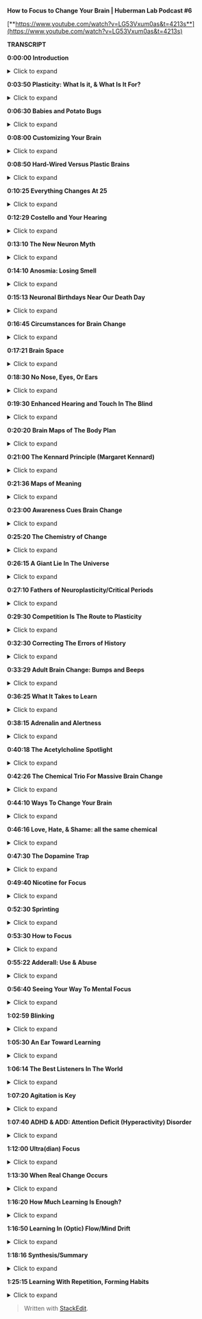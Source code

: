 ﻿**How to Focus to Change Your Brain | Huberman Lab Podcast #6**

[**https://www.youtube.com/watch?v=LG53Vxum0as&t=4213s**](https://www.youtube.com/watch?v=LG53Vxum0as&t=4213s)

**TRANSCRIPT**

**0:00:00  Introduction**
<details>
  <summary>Click to expand</summary>
Welcome to the Huberman Lab Podcast where we discuss science and science-based tools for everyday life. [upbeat music] My name is Andrew Huberman and I'm a professor of Neurobiology and Ophthalmology at Stanford school of medicine. This podcast is separate from my teaching and research roles at Stanford. It is however, part of my desire and effort to bring zero cost to consumer information about science and science related tools to the general public. In keeping with that theme. I want to thank the first sponsor of today's podcast.

Our first sponsor is InsideTracker. InsideTracker is a personalized nutrition platform that analyzes blood factors and DNA related factors that helps you develop a personalized health plan. Many important factors related to our health and wellbeing can only be measured by a blood sample and by a DNA sample. I've been getting my blood work done for many years now. And I use InsideTracker because InsideTracker makes it very easy to not only get the blood work done, someone can come to your house or you can go to a clinic for instance but also to interpret the data that you get. Oftentimes when we get blood work done there are all these numbers and all these levels of different hormones and metabolic factors and so forth. But one doesn't know what to do with that information InsideTracker has a terrific dashboard platform where you go online and it makes analyzing all that easy. And it also provides some very simple and straightforward directives in terms of exercise, nutrition and other lifestyle factors that can help guide your health and improve your health. If you'd like to try InsideTracker, you can go to insidetracker.com/huberman and use the code "Huberman" at checkout to get 25% off your order.

Today's episode is also brought to us by Headspace. Headspace is a meditation app that makes meditating easy. I've been meditating on and off for about three decades now. And typically it's been more off than on. I think like a lot of people I find it hard to stick with a meditation practice. A few years ago, I started using the Headspace app. And when I did that, I found that I was meditating really consistently. First of all, the meditations in Headspace are backed by quality scientific peer reviewed studies. Second of all the meditations allow the meditation to be kind of easy and fun to access. I started first using them when I would travel because on JetBlue flights, which was the airline I was using the meditations are offered as an alternative to watching a TV or a movie. And I found that I would arrive feeling much more refreshed than had I just sort of zoned out on the TV the whole time, or even if I had slept. And I'll continue to use Headspace regularly pretty much every day for a short meditation. And I personally derive tremendous benefits from it. If you'd like to try Headspace you can go to headspace.com/specialoffer and they'll give you one month of all the meditations that they have available completely free. That's the best offer available right now from Headspace. So you can go to headspace.com/specialoffer and you'll get one month completely free all the meditations they have.

The third sponsor of today's podcast is Madefor. Madefor as a behavioral science company that is a subscription model in which you engage in specific activities each month for 10 months in order to bring about positive behavioral change and growth mindset. The company was founded by former Navy seal Patrick Dossett as well as Toms founder Blake Mycoskie. I'm the lead advisor of the scientific advisory board at Madefor and some of the other members of the advisory board include the head of the chronobiology unit at the national institute of health as well as psychiatrists from Harvard, UC Irvine and many other individuals who are serious about science and helped develop the Madefor program. If you want to try Madefor, you can go to getmadefor.com and if you enter "Huberman" at checkout you'll get 15% off the program.
</details>

**0:03:50 Plasticity: What Is it, & What Is It For?**
<details>
  <summary>Click to expand</summary>
Today we're talking about neuroplasticity which is this incredible feature of our nervous systems that allows it to change in response to experience. neuroplasticity is arguably one of the most important aspects of our biology. It holds the promise for each and all of us to think differently, to learn new things, to forget painful experiences and to essentially adapt to anything that life brings us by becoming better. Neuroplasticity has a long and important history and we're not going to review all of it in detail. But today what we are going to do is discuss what is neuroplasticity? As well as the different forms of neuroplasticity. We're going to talk about how to access neuroplasticity depending on how old you are and depending on the specific types of changes that you're trying to create. This is a topic for which there are lots of tools, as well as lots of biological principles that we can discuss. So let's get started. Most people are familiar with the word neuroplasticity. It's sometimes also called neural plasticity. Those are the same thing. So, if I say neuroplasticity or neural plasticity, I'm referring to the same process, which is the brain and nervous system's ability to change itself. There are a lot of reasons why the nervous system would do this. It could do it in response to some traumatic event. It could, for instance, create a sense of fear around a particular place or a fear of automobiles or planes. It could also occur when something positive happens, like the birth of our first child or when our puppy does something amusing or we see an incredible feat of performance in athleticism. The word neuroplasticity means so many things to so many different people that I thought it would be important to just first put a little bit of organizational logic around what it is and how it happens, because nowadays if you were to go online and Google the word neuroplasticity, you would find hundreds of thousands of references, scientific references as well as a lot of falsehoods about what neuroplasticity is and how to access it. As I mentioned before, we're going to talk about the science of it and we're going to talk about the tools that allow you to engage this incredible feature of your nervous system. And that's the first point, which is that all of us were born with a nervous system that isn't just capable of change, but was designed to change. When we enter the world, our nervous system is primed for learning.
</details>

**0:06:30 Babies and Potato Bugs**
<details>
  <summary>Click to expand</summary>
The brain and nervous system of a baby is wired very crudely. The connections are not precise. And we can see evidence of that in the fact that babies are kind of flopping, they're like a little potato bug with limbs. They can't really do much in terms of coordinated movement. They certainly can't speak and they can't really do anything with precision. And that's because we come into this world overconnected. We have essentially wires, those wires have names like axons and dendrites. Those are the different parts of the neurons discussed in episode one, but those little parts and those wires and connections are everywhere. Imagine a bunch of roads that are all connected to one another in kind of a mess, but there are no highways. They're all just small roads. That's essentially what the young nervous system is like. And then as we mature, as we go from day one of life to 10 years old, 20 years old, 30 years old, what happens is particular connections get reinforced and stronger and other connections are lost. So that's the first important principle that I want everyone to understand, which is that developmental plasticity, the neuroplasticity that occurs from the time we're born until about age 25 is mainly a process of removing connections that don't serve our goals well.
</details>

**0:08:00 Customizing Your Brain**
<details>
  <summary>Click to expand</summary>
Now, of course, certain events happen during that birth to 25 period in which positive events and negative events are really stamped down into our nervous system in a very dramatic fashion, by what we call one-trial learning. We experience something once and then our nervous system is forever changed by that experience. Unless of course, we go through some work to undo that experience. So, I want you to imagine in your mind that when you were brought into this world, you were essentially a widely connected web of connections that was really poor at doing any one thing. And that through your experience, what you were exposed to by your parents or rather caretakers, through your social interactions, through your thoughts, through the languages that you learn, through the places you traveled or didn't travel, your nervous system became customized to your unique experience. Now, that's true for certain parts of your brain that are involved in what we call representations of the outside world. A lot of your brain is designed to represent the visual world or represent the auditory world or represent the gallery of smells that are possible in the world.
</details>

**0:08:50 Hard-Wired Versus Plastic Brains**
<details>
  <summary>Click to expand</summary>
However, there are aspects of your nervous system that were designed not to be plastic. They were wired so that plasticity or changes in those circuits is very unlikely. Those circuits include things like, the ones that control your heartbeat, the ones that control your breathing, the ones that control your digestion, And thank goodness that those circuits were set up that way because you want those circuits to be extremely reliable. You never want to have to think about whether or not your heart will beat or whether or not you will continue breathing or whether or not you'll be able to digest your food. So many nervous system features like digestion and breathing and heart rate are hard to change. Other aspects of our nervous system are actually quite easy to change. And one of the great gifts of childhood, adolescence and young adulthood, is that we can learn through almost passive experience. We don't have to focus that hard in order to learn new things. In fact, children go from being able to speak no language whatsoever to being able to speak many many words and comprise sentences including words they've never heard before which is remarkable. It means that the portions of the brain involved in speech and language are actually primed to learn and create new combinations. What this tells us is that the young brain is a plasticity machine.
</details>

**0:10:25 Everything Changes At 25**
<details>
  <summary>Click to expand</summary>
But then right about age 25 plus or minus a year or two, everything changes. After age 25 or so, in order to get changes in our nervous system, we have to engage in a completely different set of processes in order to get those changes to occur and for them more importantly to stick around. And this is something that I think is vastly overlooked in the popular culture discussion about neuroplasticity. People always talk about fire together, wire together. Fire together wire together is true. It is the statement of my colleague at Stanford, Carla Shatz and it's an absolute truth about the way that the nervous system wires up early in development. But, fire together wire together doesn't apply in the same way after age 25. And so we have these little memes and these little quotes that, you know circulate on the internet like fire together, wire together or there's a famous quote from the greatest neurobiologist of all time, Ramón y Cajal. I think it goes something like, you know should somebody wish to change their nervous system they could be the sculptor of their nervous system in any way they want, something like that. And that sounds great. I mean, who wouldn't want to change their nervous system any way they want, but what's lost in those statements is how to actually accomplish that. And we're going to cover that today but please understand that early in development your nervous system is connected very broadly in ways that make it very hard to do anything well. From birth until about age 25 those connections get refined mainly through the removal of connections that don't serve us and the incredible strengthening of connections that relate to either powerful experiences or that allow us to do things like walk and talk and do math, et cetera. And then after age 25, if we want to change those connections, those super highways of connectivity, we have to engage in some very specific processes. And those processes, as we'll soon learn are gated. Meaning you can't just decide to change your brain. You actually have to go through a series of steps to change your internal state in ways that will allow you to change your brain.
</details>

**0:12:29 Costello and Your Hearing**
<details>
  <summary>Click to expand</summary>
I just want to acknowledge that Costello is snoring particularly loud today. Some of you seem very keen at picking up on his snoring, others of you can't hear his snoring. It's very low rumbling sound and whether or not you can or you can't probably relates to the sensitivity of your hearing. We're actually going to talk about perfect pitch today and range of auditory detection. And so if you can hear Costello's snoring enjoy, if you can't, enjoy. I want to talk about how the nervous system changes. What are these changes?
</details>

**0:13:10 The New Neuron Myth**
<details>
  <summary>Click to expand</summary>
Many of us have been captivated by the stories in the popular press about the addition of new neurons. This idea, oh, if you go running or you exercise, your brain actually makes new neurons. Well, I'm going to give you the bad news first which is that, after puberty, so after about age 14 or 15, the human brain and nervous system adds very few if any new neurons. The idea that new neurons could be added to the brain is one that has a rich history in experimental science. It's clear that in rodents and in some non-human primates new neurons, a process called neurogenesis, can occur in areas of the brain, such as the olfactory bulb, which is of course involved in smell as well as a region of our hippocampus, a center of the brain involved in memory called the dentate gyrus of the hippocampus. And there is strong evidence that new neurons can be added to those structures throughout the lifespan. In humans, the evidence is a little bit more controversial. It's clear that we can add new neurons to our olfactory bulb.
</details>

**0:14:10 Anosmia: Losing Smell**
<details>
  <summary>Click to expand</summary>
In fact, if any of you have ever had the unfortunate experience of being hit on the head too hard, the wires called axons from those olfactory neurons that live in your nose can get sheared off because they have to pass through a bony plate called the cribriform plate. And the cribriform plate can shear those axons and people can become what's called anosmic, they won't be able to smell. But over time, those neurons unlike most all central nervous system neurons can grow those connections back and even reestablish new neurons being added to the olfactory bulb. They come from elsewhere deep in the brain and they migrate through a pathway called the rostral migratory stream. You can Google these words and look up some of the descriptions of this if you'd like to learn more. So indeed there is some evidence that the neurons responsible for smell can be replaced throughout the lifespan. Certainly, in very young individuals from birth till about age 15 or so. Whether or not they're new neurons added to the hippocampus, the memory center of the human brain isn't clear.
</details>

**0:15:13 Neuronal Birthdays Near Our Death Day**
<details>
  <summary>Click to expand</summary>
Many years ago, Rusty Gage's lab at the Salk Institute did a really important study looking at terminally ill cancer patients and injecting them with a label, a dye that is incorporated only into new neurons. And after these patients died, their brains were harvested. The brains were looked at and there were new neurons there, there was evidence for new neurons. Those results I think stand over time but what was not really discussed in the popular press discussion around those papers was that it was very few cells that were being added. And a number of papers have come along over the years mainly from labs at UCSF, although from others as well, showing that if there are new neurons added to the adult brain, it's an infinitesimally small number of new neurons. So that's the depressing part, we don't get new neurons. After we're born, we pretty much have the neurons that we're going to use our entire life. And yes, as we get older and we start to lose certain functions in our brain, we lose neurons. But all is not lost, so to speak, because there are other ways in which neurocircuits can create new connections and add new functions including new memory, new abilities and new cognitive functions. And those are mainly through the process of making certain connections, which of course are those things we call synapses, between neurons making those connections stronger. So they're more reliable, they're more likely to engage as well as removing connections. And the removal of connections is vital to say moving through a grieving process or removing the emotional load of a traumatic experience.
</details>

**0:16:45 Circumstances for Brain Change**
<details>
  <summary>Click to expand</summary>
So even though we can't add new neurons throughout our lifespan, at least not in very great numbers, it's clear that we can change our nervous system, that the nervous system is available for change, that if we create the right set of circumstances in our brain, chemical circumstances, and if we create the right environmental circumstances around us, our nervous system will shift into a mode in which change isn't just possible but it's probable.
</details>

**0:17:21 Brain Space**
<details>
  <summary>Click to expand</summary>
As I mentioned before, the hallmark of the child nervous system is change, it wants to change. The whole thing, everything from the chemicals that are sloshing around in there to the fact that there's a lot of space between the neurons. A lot of people don't know this, but early in development there's a lot of space between the neurons. And so the neurons can literally move around and sample different connections very easily removing some and keeping others. As we get older, the so-called extracellular space is actually filled up by things called extracellular matrix and glial cells. Glial means glue. Those cells are involved in a bunch of different processes but they start to fill in all the space kind of like pouring concrete between rocks. And when that happens, it becomes much harder to change the connections that are there.
</details>

**0:18:30 No Nose, Eyes, Or Ears**
<details>
  <summary>Click to expand</summary>
One of the ways in which we can all get plasticity at any stage throughout the lifespan is through deficits and impairments in what we call our sensory apparati, our eyes, our ears, our nose, our mouth, and there are some very dramatic and somewhat tragic examples of people, for instance who have genetic mutations where they're born without a nose and without any olfactory structures in the brain so they cannot smell. In that case areas of the brain that normally would represent smell become overtaken by areas of the brain involved in other things like touch and hearing and sight. In individuals that are blind from birth, the so-called occipital cortex, the visual cortex in the back, becomes overtaken by hearing. The neurons there will start to respond to sounds as well as braille touch. And actually there's a one particularly tragic incident where a woman who was blind since birth and because of neuroimaging studies, we knew her visual cortex was no longer visual, it was responsible for braille reading and for hearing, she had a stroke that actually took out most of the function of her visual cortex. So then she was blind, she couldn't braille read or hear. She did recover some aspect of function. Now, most people they don't end up in that highly unfortunate situation.
</details>

**0:19:30 Enhanced Hearing and Touch In The Blind**
<details>
  <summary>Click to expand</summary>
And what we know is that for instance, blind people who use their visual cortex for braille reading and for hearing, have much better auditory acuity and touch acuity. Meaning they can sense things with their fingers and they can sense things with their hearing that typical sighted folks wouldn't be able to. In fact, you will find a much greater incidence of perfect pitch in people that are blind. And that tells us that the brain and in particular this area we call the neocortex, which is the outer part, is really designed to be a map of our own individual experience. So these, what I call experiments of impairment or loss where somebody is blind from birth or deaf from birth or maybe has a limb development impairment where they have a stump instead of an entire limb with a functioning hand, their brain will represent the body plan that they have, not some other body plan.
</details>

**0:20:20 Brain Maps of The Body Plan**
<details>
  <summary>Click to expand</summary>
But the beauty of the situation is that the real estate up in the skull, that neocortex, the essence of it is to be a customized map of experience. Now, it is true however, that if let's say I were to be blind when I'm 50, I'm 45 right now, I've always been sighted. If I was blind at 50, I'll probably have less opportunity to use my formerly visual cortex for things like braille reading and hearing because my brain has changed, it's just not the same brain I had when I was a baby.
</details>

**0:21:00 The Kennard Principle (Margaret Kennard)**
<details>
  <summary>Click to expand</summary>
So there's actually a principle of biology, not many people know this, it's actually a principle neurology which is called the Kennard principle, which says, if you're going to have a brain injury, you want to have it early in life. And of course better to not have a brain injury at all but if you're going to have it you want to have it early in life. And this is based on a tremendous number of experiments examining the amount of recovery and the rate of recovery in humans that had lesions to their brain either early in life or later in life. So the Kennard Principle says better to have injuries early in life. Now, that's reassuring for the young folks, it's not so reassuring for the older folks. But there are aspects of neuroplasticity that have nothing to do with impairments.
</details>

**0:21:36  Maps of Meaning**
<details>
  <summary>Click to expand</summary>
I mean earlier I said we're all walking around with this map, this representation of the world around us so we can see edges, we can see colors, except for folks that are color blind of course, and we also have a map of emotional experience. We have a map of whether or not certain people are trustworthy, certain people aren't trustworthy. A few years ago I was at a course and a woman came up to me and she said, you know, I wasn't teaching the course, I was in the course and she said, "I just have to tell you that every time you speak, it really stresses me out." And I said, "Well I've heard that before but do you want to be more specific?" And she said, "Yeah, your tone of voice reminds me of somebody that I had a really terrible experience with." I said, "Well, okay, well, I can't change my voice but I really appreciate that you acknowledge that and it also will help explain why you seem to cringe every time I speak", which I hadn't noticed until then but after that I did notice. She had a very immediate and kind of visceral response to my speech, perhaps some of you are having that right now. But in any event, over the period of this two-week course, she would come back every once in a while and say, "You know what I think, just by telling you that your voice was really difficult for me to listen to, it's actually becoming more tolerable to me." And by the end we actually became pretty good friends and we're still in touch. And so what this says is that the recognition of something whether or not that's an emotional thing or a desire to learn something else is actually the first step in neuroplasticity. And that's because our nervous system has two broad sets of functions. Some of those functions are reflexive. Things like our breathing, our heart rate, our obvious ones, but other aspects are reflexive like our ability to walk. If I get up out of this chair and walk out of the door, I don't think about each step that I'm taking and that's because I learned how to walk during development.
</details>

**0:23:00 Awareness Cues Brain Change**
<details>
  <summary>Click to expand</summary>
But when we decide that we're going to shift some sort of behavior or some reaction or some new piece of information that we want to learn, it's something that we want to bring into our consciousness, that awareness is a remarkable thing because it cues the brain and the rest of the nervous system that when we engage in those reflexive actions going forward, that those reflexive actions are no longer fated to be reflexive. Now if this sounds a little bit abstract, we're going to talk about protocols for how to do this. But the first step in neuroplasticity is recognizing that you want to change something and you should immediately say, well, kids don't go into school and say, oh, I want to learn language or I want to learn social interactions, and that's the beauty of childhood. The whole brain has this switch flipped that is making change possible but after that we have to be deliberate. We have to know what it is exactly that we want to change. Or if we don't know exactly what it is that we want to change, we at least have to know that we want to change something about some specific experience. In this case, I believe that she came and told me that my voice was really awful for her to listen to not to make me feel bad or for any other reason except that she wanted it to not be the case. And she knew I wasn't going to stop talking. So she decided to call it to her consciousness and mine as well. So that's important. If you want to learn something or you want to change your nervous system in any way, whether or not it's because of some impairment or because of something that you want to acquire, a cognitive skill, a motor skill, an emotional skill, the first thing is recognizing what that thing is. And that often can be the hardest thing to identify but the brain has the self recognition mechanisms and those self recognition mechanisms are not vague, spiritual or mystical or even psychological concepts. They are neurochemicals.
</details>

**0:25:20 The Chemistry of Change**
<details>
  <summary>Click to expand</summary>
We're going to talk next about the neurochemicals that stamp down particular behaviors and thoughts and emotional patterns and tell the rest of the nervous system, this is something to pay attention to because this is in the direction of the change that I want to make. So I'll repeat that, there are specific chemicals that when we are consciously aware of a change we want to make or even just that we want to make some change, chemicals are released in the brain that allow us the opportunity to make those changes. Now, there are specific protocols that science tells us We have to follow if we want those changes to occur. But that self-recognition is not a kind of murky concept. What it is is it's our fore brain, in particular our prefrontal cortex, signaling the rest of our nervous system that something that we're about to do, hear, feel or experience is worth paying attention to.
</details>

**0:26:15 A Giant Lie In The Universe**
<details>
  <summary>Click to expand</summary>
So we'll pause there and then I'm going to move forward. One of the biggest lies in the universe that seems quite prominent right now is that every experience you have changes your brain. People love to say this. They love to say, your brain is going to be different after this lecture or that your brain is going to be different after today's class than it was two days ago. And that's absolutely not true. The nervous system doesn't just change because you experienced something unless you're a very young child. The nervous system changes when certain neurochemicals are released and allow whatever neurons are active in the period in which those chemicals are swimming around, to strengthen or weaken the connections of those neurons. Now, this is best illustrated through a little bit of scientific history. The whole basis of neuroplasticity is essentially ascribed to two individuals, although there were a lot more people that were involved in this work.
</details>

**0:27:10  Fathers of Neuroplasticity/Critical Periods**
<details>
  <summary>Click to expand</summary>
Those two individuals go by the name David Hubel and Torsten Wiesel. David Hubel and Torsten Wiesel started off at Johns Hopkins, moved to Harvard medical school. And in the seventies and eighties, they did a series of experiments, recording electrical activity in the brain. They were in the visual cortex, meaning they put the electrodes in the visual cortex, and they were exploring how vision works and how the visual brain organizes all the features of the visual world to give us these incredible things We call visual perceptions. But Hubel was a physician. And he was very interested in what happens when for instance, a child comes into the world and they have a cataract, the lens of their eye, isn't clear but it's opaque. Or when a kid has a lazy eye or the eyes have what's called strabismus, which is when the eyes either deviate outward or inward. These are very common things of childhood, especially in particular areas of the world. And what David and Torsten did is they figured out that there was a critical period in which if clear vision did not occur, the visual brain would completely rewire itself, basically to represent whatever bit of visual information was coming in. So they did these experiments to kind of simulate a droopy eye or a deviating eye where they would close one eyelid and then what they found is that the visual brain would respond entirely to the open eye. There was sort of a takeover of the visual brain representing the open eye. Many experiments in many different sensory systems followed up on this. There are beautiful experiments for instance, from Gregg Recanzone's lab up at UC Davis and Mike Merzenich's lab at UCSF showing that for instance if two fingers were taped together early in development, so they weren't moving independently, the representation of those two fingers would become fused in the brain so that the person couldn't actually distinguish the movements and the sensations of the two fingers separately, pretty remarkable. All of this is to say that David and Torsten's work, for which they won a noble prize, they shared it with Rogers Barry, their work showed that the brain is in fact a customized map of the outside world, we said that already. But that what it's doing is it's measuring the amount of activity for a given part of our body, one eye or the other, or our fingers, this finger or that finger and all of those inputs are competing for space in the brain.
</details>

**0:29:30 Competition Is The Route to Plasticity**
<details>
  <summary>Click to expand</summary>
Now this is fundamentally important because what it means is that if we are to change our nervous system in adulthood, we need to think about not just what we're trying to get, but what we're trying to give up. We can't actually add new connections without removing something else. And that might seem like kind of a stinger but it actually turns out to be a great advantage. One of the key experiments that David and Torsten did was an experiment where they closed both eyes, where they essentially removed all visual input early in development. Now this is slightly different than blindness because it was transient, it was only for a short period of time. But what they found is when they did that there was no change. However, if they would close just one eye there was a huge change. So when people tell you, oh at the end of today's lecture, or at the end of something your brain is going to be completely different, that's simply not true. If you're older than 25 your brain will not change unless there's a selective shift in your attention or a selective shift in your experience that tells the brain it's time to change. And those changes occur through the ways I talked about before strengthening and weakening of particular connections, they have names like long-term potentiation, long-term depression, which has nothing to do with emotional depression by the way, spike-timing-dependent plasticity. I threw out those names not to confuse you, but for those of you that would like more in-depth exploration of those, please you can go google those and look them up, there are great Wikipedia pages for them and you can go down the paper trail. I might even touch on them on some subsequent episodes. But the important thing to understand is that if we want something to change, we really need to bring an immense amount of attention to whatever it is that we want to change. This is very much linked to the statement I made earlier about, it all starts with an awareness. Now, why is that attention important? Well, David and Torsten won their Nobel prize and they certainly deserved it. They probably deserved two because they also figured out how vision works. And I might be biased 'cause they're my scientific great-grandparents but I think everybody in the field of Neuroscience agrees that Hubel and Wiesel, as they're called H&W for those in the game, absolutely deserved a Nobel prize for their work because they really unveiled the mechanisms of brain change of plasticity. David passed away a few years ago, Torsten is still alive, he's in his late 90s, he's still at the Rockefeller university. He's sharp as a tack. He still jogs several miles a day. He's really into art and a number of other things. He's also a super nice guy. Hubel was a really nice guy as well, also he was a great Frisbee player I discovered 'cause he beat me in a game of ultimate when he was like 80, which still, it has me a little bit irked. But anyway, Hubel and Wiesel did an amazing thing for science that will forever change the way that we think about the brain.
</details>

**0:32:30 Correcting The Errors of History**
<details>
  <summary>Click to expand</summary>
However, they were quite wrong about this critical period thing. The critical period was this idea that if you were to deprive the nervous system of an input, say closing one eye early in development and the rest of the visual cortex is taken over by the representation of the open eye, that you could never change that unless you intervened early. And this actually formed the basis for why a kid that has a lazy eye or a cataract why, even though there's some issues with anesthesia in young children, why now we know that you want to get in there early and fix the cataract or fix the strabismus it's what ophthalmologists do. However, their idea that you had to do it early or else there was no opportunity to rescue the nervous system deficit later on turned out wasn't entirely true. In the early 90s, a graduate student by the name of Gregg Recanzone was in the laboratory of a guy named Mike Merzenich at UCSF.
</details>

**0:33:29 Adult Brain Change: Bumps and Beeps**
<details>
  <summary>Click to expand</summary>
And they set out to test this idea that if one wants to change their brain, they need to do it early in life because the adult brain simply isn't plastic it's not available for these changes. And they did a series of absolutely beautiful experiments, by now I think we can say proving that the adult brain can change provided certain conditions are met. Now, the experiments they did are tough. They were tough on the experimenter and they were tough on the subject. I'll just describe one. Let's say you were a subject in one of their experiments. You would come into the lab and you'd sit down at a table and they would record from or image your brain and look at the representation of your fingers the digits as we call them. And there would be a spinning drum, literally a like a stone drum in front of your metal drum that had little bumps. Some of the bumps were spaced close together, some of them were spaced far apart. And they would do these experiments where they would expect their subjects to press a lever whenever for instance, the bumps got closer together or further apart and these were very subtle differences. So in order to do this you really have to pay attention to the distance between the bumps and these were not braille readers or anyone skilled in doing these kinds of experiments. What they found was that as people paid more and more attention to the distance between these bumps and they would signal when there was a change by pressing a lever, as they did that there was very rapid changes plasticity in the representation of the fingers. And it could go in either direction. You could get people very good at detecting the distance between bumps, that the distance was getting smaller or that the distance was getting greater. So people could get very good at these tasks that you're kind of hard to imagine how they would translate to the real world for a non braille reader. But what it told us is that these maps of touch were very much available for plasticity. And these were fully adult subjects. They're not taking any specific drugs. They don't have any impairments that we're aware of. And what it showed, what it proved is that the adult brain is very plastic. And they did some beautiful control experiments that are important for everyone to understand which is that sometimes they would bring people in and they would have them touch these bumps on this spinning drum but they would have the person pay attention to an auditory cue. Every time a tone would go off, or there was a shift in the pitch of that tone, they would have to signal that. So the subject thought they were doing something related to touch and hearing and all that showed was that it wasn't just the mere action of touching these bumps. They had to pay attention to the bumps themselves. If they were placing their attention on the auditory cue on the tone, well then there was plasticity in the auditory portion of the brain but not on the touch portion of the brain. And this really spits in the face of this thing that you hear so often which is every experience that you have is going to change the way your brain works. Absolutely not.
</details>

**0:36:25 What It Takes to Learn**
<details>
  <summary>Click to expand</summary>
The experiences that you pay super careful attention to are what open up plasticity and it opens up plasticity to that specific experience. So the question then is why? And Merzenich and his graduate students and postdocs went on to address this question of why. And it turns out the answer is a very straightforward neurochemical answer. And inside of that answer is the opportunity for any of us to change our brain at any point throughout our lifespan, essentially for anything that we want to learn, that could be subtracting an emotion from an experience we've had, it could be building a greater range of emotion, it could be learning new information like learning a new language. It could be learning new motor skill, like dance or sport or it could be some combination of cognitive motor. So for instance, an air traffic controller has to do a lot with their mind in addition to a lot with their hands. So it's not just cognitive, it's not just motor but combined. So we're going to talk about what that chemical is but to just give you an important hint, that chemical is the same chemical of stress. This is not a discussion about stress per se. In a future podcast episode, we'll talk all about stress and tools to deal with stress, something my lab works on quite extensively. And it's a topic that I enjoy discussing. But this is a topic about brain change. And what I just told you is that in order to change the brain you have to pay careful attention. And the immediate question should be well, why? Well, the answer is that when we pay careful attention there are two neurochemicals, neuromodulators as they're called, that are released from multiple sites in our brain that highlight the neural circuits that stand a chance of changing.
</details>

**0:38:15 Adrenalin and Alertness**
<details>
  <summary>Click to expand</summary>
Now it's not necessarily the case that they're going to change, but it's the first gate that has to open in order for change to occur. And the first neurochemical is epinephrin, also adrenaline. We call it adrenaline when it's released from the adrenal glands above our kidneys, that's in the body, we call it epinephrin in the brain, but they are chemically identical substances. Epinephrin is released from a region in the brainstem called locus coeruleus. Fancy name, you don't need to know it unless you want to. Locus coeruleus sends out these little wires we call axons such that it hoses the entire brain essentially in this neurochemical, epinephrin. Now it's not always hosing the brain with epinephrin. It's only when we are in high states of alertness that this epinephrin is released. But the way this circuit is designed, it's very nonspecific. It's essentially waking up the entire brain and that's because the way that epinephrin works by binding particular receptors is to increase the likelihood that neurons will be active. So no alertness, no neuroplasticity. However, alertness alone is not sufficient. As we would say, it's necessary but not sufficient for neuroplasticity. We know this is true also from the work of Hubel and Wiesel where they looked at brain plasticity in response to certain experiences in subjects that were either awake or asleep. And I hate to break it to you but you cannot just simply listen to things in your sleep and learn those materials. Later I'll talk about how you can do certain things in your sleep that you're unaware of that can enhance learning of things that you were aware of while you were awake. But that is not the same as just listening to some music or listening to a tape while you sleep and expecting it to sink in, so to speak. Epinephrin is released when we pay attention and when we are alert. But the most important thing for getting plasticity is that there'll be epinephrin which equates to alertness, plus the release of this neuromodulator, acetylcholine.
</details>

**0:40:18 The Acetylcholine Spotlight**
<details>
  <summary>Click to expand</summary>
Now acetylcholine is released from two sites in the brain. One is also in the brainstem and it's named different things in different animals, but in humans the most rich site of acetylcholine neurons or neurons that make acetylcholine is the parabigeminal nucleus or the parabrachial region. There are a number of different names of these aggregates of neurons. You don't need to know the names, all you need to know is that you have an area in your brainstem and that area sends wires, these axons up into the area of the brain that filters sensory input. So we have this area of the brain called the thalamus and it is getting bombarded with all sorts of sensory input all the time. Costello snoring off to my right, the lights that are in the room, the presence of my computer to my left, all of that is coming in. But when I pay attention to something like if I really hone in on Costello snoring, I create a cone of attention and what that cone of attention reflects is that acetylcholine is now amplifying the signal of sounds that Costello is making with his snoring and essentially making that signal greater than all the signal around it, what we call signal-to-noise goes up. So those of you with an engineering background will be familiar with signal-to-noise. Those of you who do not have an engineering background, don't worry about it. All it means is that one particular shout in the crowd comes through, Costello's snoring becomes more salient, more apparent relative to everything else going on. Acetylcholine acts as a spotlight but epinephrin for alertness. acetylcholine spotlighting these inputs. Those two things alone are not enough to get plasticity. There needs to be this third component. And the third component is acetylcholine released from an area of the forebrain called nucleus basalis. If you really want to get technical, it's called nucleus basalis of Meynert. For any of you that are buddying physicians or going to medical school, you should know that. If you have acetylcholine released from the brainstem, acetylcholine released from nucleus basalis and epinephrin, you can change your brain.
</details>

**0:42:26 The Chemical Trio For Massive Brain Change**
<details>
  <summary>Click to expand</summary>
And I can say that with confidence because Merzenich and Recanzone as well as other members of the Merzenich lab, Michael Kilgard and others did these incredible experiments where they stimulated the release of acetylcholine from nucleus basalis either with an electrode or with some other methods that we'll talk about. And what they found was when you stimulate these three brain regions, locus coeruleus, the brainstem source of acetylcholine and then the basal forebrain source of acetylcholine. When you have those three things whatever you happen to be listening to, doing or paying attention to immediately in one trial takes over the representation of a particular area of the brain. You essentially get rapid massive learning in one shop. And this has been shown again and again and again in a variety of papers also by a guy named Norman Weinberger from UC Irvine. And it is now considered a fundamental principle of how the nervous system works. So while Hubel and Wiesel talked about critical periods in developmental plasticity, it's very clear from the work of Merzenich and Weinberg and others, that if you get these three things, if you can access these three things of epinephrin, acetylcholine from these two sources, not only will the nervous system change, it has to change. It absolutely will change. And that is the most important thing for people to understand if they want to change their brain. You cannot just passively experience things and repetition can be important, but the way to use repetition to change your brain is fundamentally different. So now let's talk about how we would translate all the scientific information and history into some protocols that you can actually apply, because I think that's what many of you're interested in.
</details>

**0:44:10 Ways To Change Your Brain**
<details>
  <summary>Click to expand</summary>
And I'm willing to bet that most of you are not interested in lowering electrodes into your nucleus basalis and frankly, neither am I. In episode one of the Huberman Lab Podcast, I described the various ways that people can monitor and change their nervous system. Those ways include brain machine interface, pharmacology, behavioral practices, and those behavioral practices of course can include some dos, do this and some don'ts, don't do that, et cetera In thinking about neuroplasticity, I want to have a very frank conversation about what one can do but also acknowledge this untapped capacity that I'm just not hearing about out there, which is one can also combine behavioral practices with pharmacology. One can combine behavioral practices with brain machine interface, and you don't have to do that. In fact, I'm not recommending you do anything in particular. As always, I'll say it again, I'm not a physician, so I don't prescribe anything. I'm a professor, so I profess a lot of things. What you do with your health and your medical care is up to you. You're responsible for your health and wellbeing. So I'm not going to tell you what to do or what to take. I'm going to describe what the literature tells us and suggests about ways to access plasticity. We know we need epinephrin, that means alertness. Most people accomplish this through a cup of coffee and a good night's sleep. So I will say you should master your sleep schedule and you should figure out how much sleep you need in order to achieve alertness when you sit down to learn. All the tools and more science than probably you ever wanted to hear about sleep and how to get better at sleeping and timing your sleep et cetera and naps and all of that is in episodes two, three, four, and five of the Huberman Lab Podcast. So I encourage you to refer to those if your sleep is not where you would like it to be. Your ability to engage in deliberate focused alertness is in direct proportion to how well you are sleeping on a regular basis. I think that's kind of an obvious one. So get your sleep handled.
</details>

**0:46:16 Love, Hate, & Shame: all the same chemical**
<details>
  <summary>Click to expand</summary>
But once that's in place, the question then is how do I access this alertness? Well, there are a number of ways. Some people use some pretty elaborate psychological gymnastics. They will tell people that they're going to do something and create some accountability. That could be really good. Or they'll post a picture of themselves online and they'll commit to learning a certain amount losing, excuse me, a certain amount of weight or something like this. So they can use either shame-based practices to potentially embarrass themselves if they don't follow through. They'll write cheques to organizations that they hate and insist that they'll cash them if they don't actually follow through or they'll do it out of love, you know, they'll decide that they're going to run a marathon or learn a language or something because of somebody they love or they want to devote it to somebody. The truth is that from the standpoint of epinephrin and getting alert and activated, it doesn't really matter. Epinephrin is a chemical and your brain does not distinguish between doing things out of love or hate, anger or fear. It really doesn't, all of those promote autonomic arousal and the release of epinephrin. So I think for most people if you're feeling not motivated to make these changes the key thing is to identify not just one but probably at kit of reasons, several reasons as to why you would want to make this particular change and being drawn toward a particular goal that you're excited about can be one, also being motivated to not be completely afraid, ashamed, or humiliated for not following through on a goal is another.
 </details>

**0:47:30 The Dopamine Trap**
<details>
  <summary>Click to expand</summary>
I just want to briefly mention one little aside there because I've got a friend who's a physician, he's a cardiologist who has a really interesting theory. This is just theory, but I think it will resonate with a lot of people, which is that, you've all heard of this molecule dopamine that gives us the sense of reward when we accomplish something. Well, we also want to be able to access dopamine while we're working towards things, enjoy the process as they say, 'cause it has all sorts of positive effects gives us energy, et cetera. With my friend, what he says is, you know, there's many many instances where someone will come to him and say, "You know what, I'm going to write a book." And he says, "Oh, that's great. I'm sure the book's going to be terrific and you really should write a book." And then they never go do it. And his theory is, if you get so much dopamine from the reward of people saying, Oh yeah, you're absolutely going to be able to do that, you might not actually go after the reward of the accomplishment itself. So be aware these positive reinforcements also. I'm not saying people should flagellate themselves to the point of victory in whatever they're pursuing, but motivation is a tricky one. So I suggest that everyone asks themselves what is it that I want to accomplish? And what is it that's driving me to accomplish this and come up with two or three things. Fear-based perhaps, love-based perhaps or perhaps several of those in order to ensure alertness, energy and attention for the task. And that brings us to the attention part. Now it's one thing to have an electrode embedded into your brain and increase the amount of acetylcholine. It's another to exist in the real world outside the laboratory and have trouble focusing. Having trouble bringing your attention to a particular location in space for a particular event. And there's a lot of discussion nowadays about smartphones and devices creating a sort of attention deficit, almost at a clinical level for many people, including adults. I think that's largely true. And what it means, however, is that we all are responsible for learning how to create depth of focus. There are some important Neuroscience principles to get depth of focus.
</details>

**0:49:40 Nicotine for Focus**
<details>
  <summary>Click to expand</summary>
I want to briefly talk about the pharmacology first because I always get asked about this. People say, "What can I take to increase my levels of acetylcholine?" Well, there are things you can take. Nicotine is called nicotine because acetylcholine binds to the nicotinic receptor. There are two kinds of acetylcholine receptors, muscarinic and nicotinic, but the nicotinic ones are involved in attention and alertness. I have colleagues, these are not my, you know kind of like bro, science buddies, I have those friends too, this is a Nobel prize winning colleague who chews Nicorette while he works. He used to be a smoker. He quit smoking because of fear of lung cancer, seemed like a smart choice, but he missed the level of focus that he could bring to his work. This is somebody who has had very long career. And if you ever meet with him, unfortunately I can't name him. If you ever meet with him what you realize is he chews about five pieces of Nicorette an hour, which I am not suggesting people do. But when I asked him, "Why are you doing this?" He said, "Well, increases my alertness and focus." And also his theory and I want to really underscore that it's theory not scientifically supported yet, is that it offsets Parkinson's and Alzheimer's. It is true that nucleus basalis is the primary site of degeneration in the brain, in people that have dementia and Parkinson's and it's what leads to a lot of their inability to focus their attention, not just deficits and plasticity. So he might be onto something. Now I've tried chewing Nicorette, it makes me super jittery. I don't like it because I can't focus very well. It kind of takes me too far up the level of autonomic arousal. I've got friends that dip Nicorette all day, some of whom are scientists, writers and artists and musicians are familiar with the effects of nicotine from the era where a lot of people smoked and fortunately fewer people smoke now. So if you're interested in the pharmacology, there are supplements and things that can increase cholinergic transmission in the brain. I'm not suggesting you do this but if you're going to go down that route, you want to be very careful how much you rely on those all the time. Because the essence of plasticity is to create a window of attention and focus that's distinct from the rest of your day. That's what's going to create a mark in your brain and the potential for plasticity. Things that increase acetylcholine, besides nicotine or Nicorette, the nicotine could come from a variety of sources or things like alpha-GPC or choline. There are a number of these things. I would encourage you to go to examine.com, the website and just put in acetylcholine and it will give you a list of supplements as well as some of the dangers of these supplements that are associated with cholinergic transmission. But I would be remiss and I would be lying if I didn't say that there are a lot of people out there who are using cholinergic drugs in order to increase their level of focus.
</details>

**0:52:30 Sprinting**
<details>
  <summary>Click to expand</summary>
And since we're coming up on the Olympics, I don't want to get anyone in trouble but I'm well aware that the fact that the sprinters are really into cholinergic drugs because not only is acetylcholine important for the focus that allows them to hear the gun and be first out the blocks on the sprints. That's a lot of where the race is won, hearing that gun and being the quickest on reaction time. So they take cholinergic agents for that as well as acetylcholine is the molecule that controls nerve to muscle contraction. So your speed of reflexes is actually controlled by this nicotinic transmission as well. So lots to think about in terms of acetylcholine in sport and mental acuity, not just plasticity. Now for most of you, you probably don't want to chew Nicorette, definitely don't want to smoke cigarettes or take supplements for increasing acetylcholine. So what are some ways that you can increase acetylcholine? And there, it's going to sound like a bit of a circular argument but you to increase focus. How do you increase focus?
</details>

**0:53:30 How to Focus**
<details>
  <summary>Click to expand</summary>
You know, people are so familiar with sitting down, reading a couple pages of a book and realizing that none of it sunk in or talking to someone and seeing their mouth move, maybe even nodding your head subconsciously and none of it sinks in. This can be very damaging for school, work performance and relationships as many of you know. Costello incidentally never seems to pay attention to anything I say while looking directly at me, which contradicts what I'm about to say, which is that the best way to get better at focusing is to use the mechanisms of focus that you were born with. And the key principle here is that mental focus follows visual focus. We are all familiar with the fact that our visual system can be unfocused, blurry or jumping around or we can be very laser focused on one location in space. What's interesting and vitally important to understanding how to access neuroplasticity is that you can use your visual focus and you can increase your visual focus as a way of increasing your mental focus abilities more broadly. So I'm going to explain how to do that. Plasticity starts with alertness. And as I mentioned before, that alertness can come from a sense of love, a sense of joy, a sense of fear, doesn't matter. There are pharmacologic ways to access alertness too. The most common one is of course caffeine which if you watch the sleep episodes, you know reduces this molecule that makes us sleepy called adenosine. I drink plenty of caffeine. I'm a heavy user of caffeine. I don't think abuser of caffeine. I think in reasonable amounts provided we can still fall asleep at night, caffeine can be a relatively safe way to increase epinephrin.
</details>

**0:55:22 Adderall: Use & Abuse**
<details>
  <summary>Click to expand</summary>
Now, many people are now also using Adderall. Adderall chemically looks a lot like amphetamine and basically it is amphetamine. It will increase epinephrin release from locus coeruleus, it will wake up the brain and that's why a lot of people rely on it. It does have a heavy basis for use in certain clinical syndromes prescribed such as attention deficit. However, it also has a high probability of abuse especially in those who are not prescribed it. Adderall will not increase focus, it increases alertness. It does not touch the acetylcholine system. And if those of you that are taking Adderall say, "Well, it really increases my focus overall", that's probably because your autonomic nervous system is just veering towards what we call parasympathetic. You're really just very sleepy and so it's bringing your levels of alertness up. As I mentioned, Adderall is very problematic for a number of people as it can be habit forming. Learning on Adderall does not always translate to high-performance off or on Adderall at later times. And the Adderall discussion is a broader one that perhaps we should have with a psychiatrist in the room at some point because it is a very widely abused drug at this point in time. The acetylcholine system and the focus that it brings is available as I mentioned through pharmacology, but also through these behavioral practices.
</details>

**0:56:40 Seeing Your Way To Mental Focus**
<details>
  <summary>Click to expand</summary>
And the behavioral practices that are anchored in visual focus are going to be the ones that are going to allow you to develop great depth and duration of focus. So let's think about visual focus for a second. When we focus on something visually, we have two options. We can either look at a very small region of space with a lot of detail and a lot of precision or we can dilate our gaze and we can see big pieces of visual space with very little detail. It's a trade-off. We can't look at everything at high resolution. This is why we have these, the pupil more or less relates to the fovea of the eye which is the area in which we have the most receptors, the highest density of receptors that perceive light. And so our acuity is much better in the center of our visual field than our periphery. It's a simple experiment you can do right now. If you're listening to this, you can still do it. You can hold your feet or your hands out in front of you. Provided that you're sighted you should be able to see how many fingers you have in front of you. For me, it's five. I still got all five fingers, amazingly enough. If I move my hand off to the side, I can't see them with precision, but as I moved them back into the center of my visual field I can see them with precision. And that's because the density, the number of pixels in the center of my visual field is much higher than it is in the periphery. When we focus our eyes, we do a couple of things. First of all, we tend to do that in the center of our visual field and our two eyes tend to align in what's called a vergence eye movement towards a common point. The other thing that happens is the lens of our eye moves so that our brain now no longer sees the entire visual world but is seeing a small cone of visual imagery. [door banging] If it... That was the dog bumping into the wall, forgive me. That small cone of visual imagery or soda straw view of the world has much higher acuity, higher resolution than if I were to look at everything. Now you see, of course, this makes perfect sense but that's about visual attention, not mental attention. Well, it turns out that focus in the brain is anchored to our visual system. I'll talk about blind people in a moment but assuming that somebody is sighted, the key is to learn how to focus better visually, if you want to bring about higher levels of cognitive or mental focus, even if you're engaged in a physical task. Now there's a remarkable phenomenon in animals where animals that have their eyes on the side of their head are scanning the entire visual environment all the time. They're not focused on anything. Think you're grazing animals, your cows, your sheep your birds, et cetera. But think about a bird picking up seeds on the beach or on concrete. That bird's head is up here. It's up about a foot off the ground, or if it's a small bird about six inches off the ground and its eyes are on the side of its head and yet it has this tiny beak that can quickly pick up these little seeds off the ground with immense precision. Now, if you try to do that by staring off to the sides of the room and picking up items in front of you with high precision at that tiny scale, little tiny objects, you will miss almost every time. They do it perfectly and they don't smash their beak into the ground and damage it, they do it with beautiful movement acuity also. So how do they do it? How do they create this focus or this awareness of what's in front of them? It turns out as they lower their head, their eyes, very briefly move inward, in what's called a vergence eye movement. Now their eyes can't actually translocate in their head, they're fixed in the skull, just like yours and mine are. But when we move our eyes slightly inward, maybe you can tell and do it's like so basically shortening or making the inter pupillary distance as it's called smaller. Two things happen. Not only do we develop a smaller visual window into the world, but we activate a set of neurons in our brainstem that trigger the release of both norepinephrine, epinephrin and acetylcholine. Norepinephrine is kind of similar to epinephrin. So in other words, when our eyes are relaxed in our head when we're just kind of looking at our entire visual environment, moving our head around, moving through space we're in optic flow, things moving past us or we're sitting still, we're looking broadly at our space, we're relaxed. When our eyes move slightly inward toward a particular visual target our visual world shrinks, our level of visual focus goes up and we know that this relates to the release of acetylcholine and epinephrin at the relevant sites in the brain for plasticity. Now, what this means is that if you have a hard time focusing your mind for sake of reading or for listening, you need to practice and you can practice focusing your visual system. Now this works best if you practice focusing your visual system at the precise distance, from the work that you intend to do for sake of plasticity. So how would this look in the real world? Let's say, I am trying to concentrate on something related to, I don't know, science, I'm reading a science paper and I'm having a hard time, it's not absorbing. I might think that I'm only looking at the paper that I'm reading. I'm only looking at my screen, but actually my eyes are probably darting around a bit. Experiments have been done on this. Or I'm gathering information from too many sources in the visual environment. Now, presumably because it's me, I've already had my coffee, I'm hydrated. I'm well rested, I slept well. And I still experienced these challenges in focusing spending just 60 to 120 seconds focusing my visual attention on a small window of my screen, meaning just on my screen with nothing on it, but bringing my eyes to that particular location increases not just my visual acuity for that location but it brings about an increase in activity in a bunch of other brain areas that are associated with gathering information from this location. So put simply, if you want to improve your ability to focus practice visual focus. Now, if you wear contacts or you wear corrective lenses, that's fine. You of course would want to use those. You don't want to take those off and use a blurry image. The finer the visual image and the more that you can hold your gaze to the visual image, the higher your levels of attention will be.
</details>

**1:02:59 Blinking**
<details>
  <summary>Click to expand</summary>
Many times on Instagram and here I've been teased for not blinking very often. That's actually a practiced thing. We blink more as we get tired, which as you hear it you'll probably just say, duh. As we get tired, the neurons in the brainstem that are responsible for alertness and that hold the eyelids open start to falter and our eyelids start to close. This is why it's hard, the words, "I could barely keep my eyes open" which may be how you feel right now. But assuming that you're paying attention and you're alert, when you're very alert, your eyes are wide, your eyes are open. And as you get tired, your eyelids start to close. Blinks, actually reset our perception of time and space. This was shown in a beautiful paper in Current Biology. I'll be sure to post the reference in the notes. And blinking of course is necessary to lubricate the eyes. People blink because their eyes might get dry. But if you can keep focused by blinking less and by focusing your eyes to a particular location that's probably pretty creepy for you to experience as I'm doing this. But the more that you can do this the more that you can maintain a kind of a cone or a tunnel of mental focus. And so I'm sort of revealing my practice which is that I've worked very hard through blinking contest with my 14-year-old niece who still beats me every time and it really bothers me, but also just through my own self practice of learning to blink less and focus my visual attention on a smaller region of space. Now for me, that's important because I'm mainly learning things on a computer screen. If you're going to be doing sport, it's quite a bit different and we can discuss how you might translate to that to sport. In fact, in the next episode, I'm going to talk all about how plasticity and the focus mechanisms relate to learning of movement practices and coordinated movements. It's an entire discussion unto itself but the same principle holds. So we need alertness. You can get that through mental tricks of motivation, fear or love, whatever it is, pharmacology, please do it healthfully. You know, caffeine if that's in your practice, certainly want to be well hydrated that increases actually will increase alertness. Well, having a very full bladder will increase alertness although you don't want your alertness to be so high that all you can think about is the fact that you have to go urinate 'cause that's very distracting. You don't want your alertness to go through the roof. You need focus and visual focus is the primary way in which we start to deploy these neurochemicals. Now you may ask, well, what about the experiment where people were feeling this rotating drum or listening to the auditory cue that doesn't involve vision at all?
</details>

**1:05:30 An Ear Toward Learning**
<details>
  <summary>Click to expand</summary>
If you look at people who are learning things with their auditory system, they will often close their eyes. And that's not a coincidence. If somebody is listening very hard, please don't ask them to look you directly in the eye while also asking that they listen to you. That's actually one of the worst ways to get somebody to listen to you. If you say, now listen to me and look me in the eye. The visual system will take over and they'll see your mouth move, but they're going to hear their thoughts more than they're going to hear what you're saying. Closing the eyes is one of the best ways to create a cone of auditory attention. And this is what low vision or no vision folks do. They have tremendous capacity to focus their attention in particular locations. Incidentally does anyone know the two animals that have the best hearing in the world?
</details>

**1:06:14 The Best Listeners In The World**
<details>
  <summary>Click to expand</summary>
The absolute best hearing is many orders of magnitude better than humans. It turns out it's the elephant. That might not surprise you, they have huge ears and the moth which probably will surprise you. I didn't even know that moths could hear. but now it explains why they're so hard to catch. If you are not sighted, you learn how to do this with your hearing. If you're somebody who braille reads, you learn how to do this with your fingers. If you look at great piano players like Glenn Gould, they often times will turn their head to the side. You think about some of the great musicians like Stevie Wonder that were blind, right? He would look away because he had no reason to look at the keys, but oftentimes they'll orient an ear or one side of their head to the keys on the piano. As I mentioned before, people who are non-sighted have better pitch. So we have these cones of attention that we can devote. And for most people, vision is the primary way to train up this focus of building these cones of attention. So you absolutely have to focus on the thing that you're trying to learn. And you will feel some agitation because of the epinephrin in your system.
</details>

**1:07:20 Agitation is Key**
<details>
  <summary>Click to expand</summary>
If you're feeling agitation and it's challenging to focus and you're feeling like you're not doing it right chances are you're doing it right. And you can practice this ability to stare for long periods of time without blinking. I know it's a little eerie for people to watch, but if your goal is to learn how to control that visual window for sake of controlling your focus, it can be an immensely powerful portal into these mechanisms of plasticity, because we know it engages things like nucleus basalis and these other brainstem mechanisms.
</details>

**1:07:40 ADHD & ADD: Attention Deficit (Hyperactivity) Disorder**
<details>
  <summary>Click to expand</summary>
I get a lot of questions about attention deficit hyperactivity disorder, ADHD, and attention deficit disorder. Some people actually have clinically diagnosed ADD and ADHD. And if you do, you should certainly work with a good psychiatrist to try and figure out the right pharmacology and/or behavioral practices for you. Many people, however, have given themselves a low grade ADHD or ADD because of the way that they move through their world. They are looking at their phone a lot of the time. It's actually very easy to anchor your attention to your phone for the following reason. First of all, it's very restricted in size. So it's very easy to limit your visual attention to something about this big. It's one of the design features of the phone. The other, is that just as you've probably heard a picture is worth a thousand words, well, a movie is worth 10,000 pictures. Anytime we're looking at things that have motion, visual motion, our attentional system will naturally gravitate towards them, towards those movies. It's actually much harder to read words on a page than it used to be for many people, because we're used to seeing things spelled out for us in YouTube videos or videos where things move in a very dramatic. It is true that the more that we look at those motion stimulate, the more that we're seeing movies of things and things that are very dramatic and very intense, the worst we're getting at attending to things like text on a page or to listening to something like a podcast and extracting the information so much so that I think many people have asked me, "Hey you know what, why aren't you providing intense visuals for us to look at?" Well, frankly, it's because a lot of people are consuming this content through pure auditory, through, it's by listening. And I want them to be able to digest all the material. But in addition to that, if you think about the areas of life that dictate whether or not we become successful, independent, healthy individuals, most of those involve the kind of boring practices of digesting information on a page. Boring because it's not as exciting in the moment perhaps as watching a movie or something being spoonfed to us. But the more attention that we can put to something, even if it's fleeting and we feel like we're only getting little bits and pieces, shards of the information as opposed to the entire thing, that has a much more powerful effect in engaging this cholinergic system for plasticity than does, for instance, watching a movie. And that's because when we watch a movie, the entire thing can be great, it can be awesome. It can be this overriding experience but I think for all those experiences, if you're somebody who's interested in building your brain and expanding your brain and getting better at various things, in feeling better, doing better, et cetera, one has to ask how much of my neurochemical resources am I devoting to the passive experience of letting something, just kind of overwhelm me and excite me, versus something that I'm really trying to learn and take away. And now there's another I enjoy movie content and TV content all the time. I scroll Instagram often. But we are limited in the extent to which we can grab a hold of these acetylcholine release mechanisms or epinephrin. And I think that we need to be careful that we don't devote all our acetylcholine and epinephrin, all our dopamine for that matter to these passive experiences of things that are not going to enrich us and better us. So that's a little bit of an editorial on my part but the phone is rich with movies, it's rich with information. The real question is is the information rich for us in ways that grow us and cultivate smarter, more emotionally, you know emotionally evolved people, or is it creating what's it doing for our physical wellbeing for that matter? So I don't want to tell people what to do or not to do but think carefully about how often you're focusing on something and how good you are or poor you are at focusing on something that's challenging. So once you get this epinephrin, this alertness, you get the acetylcholine released and you can focus your attention.
</details>

**1:12:00 Ultra(dian) Focus**
<details>
  <summary>Click to expand</summary>
Then the question is for how long? And in an earlier podcast, I talked about these ultradian cycles that lasts about 90 minutes. The typical learning about should be about 90 minutes. I think that learning about will no doubt include five to 10 minutes of warmup period. I think everyone should give themselves permission to not be fully focused in the early part of that about. But that in the middle of that about for the middle hour or so you should be able to maintain focus for about an hour or so. So that for me means eliminating distractions. That means turning off the wifi. I put my phone in the other room. If I find myself reflexively getting up to get the phone I will take the phone and lock it in the car outside. If I find myself going to get it anyway, I am guilty of giving away the phone for a period of time or even things more dramatic, I've thrown it up on my roof before so I can't get to it till the end of the day. That thing is pretty compelling and we come up with all sorts of reasons why we need it, to be in contact with it but I encourage you to try experiencing what it is to be completely immersed in an activity where you feel the agitation that your attention is drifting but you continually bring it back. And that's an important point which is that attention drifts, but we have to re-anchor it. We have to keep grabbing it back. And the way to do that, if you're sighted is with your eyes. That as your attention drifts, and you look away you want to try and literally maintain visual focus on the thing that you're trying to learn. Feel free to blink, of course, but you can greatly increase your powers of focus and the rates of learning which is anchored in all the work of Merzenich, Hubel and Wiesel and others.
</details>

**1:13:30 When Real Change Occurs**
<details>
  <summary>Click to expand</summary>
Now that's the trigger for plasticity, but the real secret is that neuroplasticity doesn't occur during wakefulness. It occurs during sleep. We now know that if you focus very hard on something for about 90 minutes or so, maybe you even do several bouts of that per day. If you can do that, some people can, some people can only do one focus about of learning, that night and the following nights, while you're asleep the neural circuits that were highlighted if you will with acetylcholine transmission will strengthen and other will be lost, which is wonderful because that's the essence of plasticity. And what it means is that when you eventually wake up a couple of days or a week later, you will will have acquired the knowledge forever unless you go through some process to actively unlearn it. And we will talk about unlearning in a later episode. So mastering sleep is key in order to reinforce the learning that occurs. But let's say you get a really poor night of sleep after a about of learning. Chances are, if you sleep the next night or the following night that learning will occur. There's a stamp in the brain where this acetylcholine was released. It actually marks those synapses neurochemically and metabolically, so that those are synopses are more biased to change. Now, if you don't ever get that deep sleep then you probably won't get those changes. There's also a way in which you can bypass the need for deep sleep at least partially by engaging in what I call Non Sleep Deep Rest, these NSDR protocols. But I just want to discuss the signs of this. There was a paper that was published in Cell Reports last year that shows that if people did, it was a spatial memory task, actually quite difficult one where they had to remember the sequence of lights lighting up and if they're just two or three lights in a particular sequence it's easy but as you get up to 15 or 16 lights and numbers in the sequence it actually gets quite challenging. If immediately after, and it was immediately after the learning the actual performance of this task, people took a 20 minute Non Sleep Deep Rest protocol or took a shallow nap, so lying down, feet slightly elevated perhaps, just closing their eyes, no sensory input, the rates of learning were significantly higher for that information than where the two just had a good night's sleep the following night. So you can actually accelerate learning with these NSDR protocols or with brief naps, 90 minutes or less. So the key to plasticity in childhood is to be a child. The key to plasticity in adulthood is to engage alertness, engage focus and then to engage Non Sleep Deep Rest and deep sleep while you're in your typical about of sleep.
</details>

**1:16:20 How Much Learning Is Enough?**
<details>
  <summary>Click to expand</summary>
I always get asked, "How many bouts of learning can I perform?" Well, I know people that train up these visual focus mechanisms to the point where they can do several 90 minute bouts throughout the day, as many as three or four. And some of them are also inserting Non Sleep Deep Rest as well. Now that can get pretty tricky.
</details>

**1:16:50 Learning In (Optic) Flow/Mind Drift**
<details>
  <summary>Click to expand</summary>
A lot of people find that they can recover best from these intense bouts of focused learning by doing some motor activity where you get into self-generated optic flow. And that should make sense if you've ever heard me lecture about stress which I've done a little bit in various podcasts. When we are in a mode of self-generated optic flow like walking or running or cycling and things are just floating past us on our retina, we're not really looking anywhere in particular, so this is the opposite of a tight window of focus. When we do that, there are areas of the brain like the amygdala which are involved in releasing epinephrin and create alertness. At the extremes, it creates fear but certainly alertness, those are all shut down. So it's its own form of non sleep deep rest. So some people find it much more pleasurable and practical to engage in a focused about of learning and then go do some activity that involves what we would essentially call worldlessness where you're not really thinking about much of anything. And so for those of you that listen to audio books or podcasts while you run you may want to consider whether or not that's how you want to spend your time right now. I'd love it if you were listening to this podcast while you run or cycle, but I'm much more interested in you actually getting the benefits of neuroplasticity than just listening to me for the sake of listening to me. So for many people letting the mind drift where it's not organized in thought after a period of very deliberate focused effort is the best way to accelerate learning and depth of learning. And there are good scientific data to support these sorts of things, including the Cell Reports paper that I mentioned a few moments ago.
</details>

**1:18:16 Synthesis/Summary**
<details>
  <summary>Click to expand</summary>
I want to synthesize some of the information that we've covered up until now. This entire month is about neuroplasticity. Today's episode has covered a lot, but by no means has it covered all of the potential for neuroplasticity and protocols for plasticity. We will get into all of it. But today I want to make sure that these key elements that form the backbone of neuroplasticity are really embedded in people's minds. First of all, plasticity occurs throughout the lifespan. Early, from birth until 25, mere exposure to a sensory event can create plasticity. That could be a good thing or a bad thing. We're going to talk about unlearning the bad stuff, traumas, et cetera in a subsequent episode this month. If you want to learn as an adult, you have to be alert. It might seem so obvious but I think a lot of people don't think about when in their 24 hour cycle, they're most alert. There are four episodes devoted to that 24-hour cycle and the cycles of alertness and sleep. I encourage you to listen to those if you haven't had the opportunity to yet or just ask yourself when during the day do you typically tend to be most alert? That will afford you an advantage in learning specific things during that period of time. So don't give up that period of time for things that are meaningless, useless, or not aligned with your goals. That'd be a terrible time to get into passive observance or just letting your time get soaked away by something. That is a valuable asset, that epinephrin, released from your brainstem is going to occur more readily at particular phases of your 24-hour cycle than others, during the waking phase of course. You should know when those are. And then you could start to think about the behavioral practices, maybe the pharmacologic practices like caffeine, hydration, et cetera that will support heightened levels of alertness. Attention is something that can be learned and attention is critical for creating that condition where whatever it is that you are engaging in will modify your brain in a way that you won't have to spend so much attention on it going forward. That's the essence of plasticity, that things will eventually become reflexive. The language that you're learning, the motor movement, the cognitive skill, the ability to suppress an emotional response or to engage in emotional response depending on what your goals are and what's appropriate for you. Increasing acetylcholine can be accomplished pharmacologically through nicotine. However, there are certain dangers for many people to do that as well as the cost, financial cost, learning how to engage the cholinergic system through the use of the visual system, practicing how long can you maintain focus with blinks as you need them, but how long can you maintain visual focus on a target, just on a piece of paper set a few feet away in the room or at the level of your computer screen. These are actually things that people do in communities where high levels of visual focus are necessary. Now, the other way to get high levels of visual focus and alertness is to have a panic or to have a situation that's very, very bad. You will be immediately focused on everything related to that situation, but that's unfortunate. What we're really talking about here is trying to harness the mechanisms of attention and get better at paying attention. You may want to do that with your auditory system, not with your visual system, either because you're low vision or no vision, or because you're trying to learn something that relates more to sounds than to what you see. But for most people they're trying to learn information, cognitive information, or they're trying to learn how to hear the nuance in their partner's explanations of their emotionally challenging events, et cetera. And just remember, by the way, what I said earlier, which is that if you really want somebody to listen to you and really hear what you're saying and what's underlying it, you should not, and cannot expect them to look directly at you while you do that. That's actually going to limit their ability to focus. I'm trying to rescue a few folks out there who might be in this struggle. I of course have never been in this struggle. And that was supposed to be a joke. I'm very familiar with that struggle but I know that one can get better at listening, one can get better at learning, one can get better at all sorts of things by anchoring in these mechanisms. Now, of course you can also combine protocols. You can decide to combine pharmacology with these learning practices. Many people in communities do that. Many people are doing that naturally by drinking their coffee right before they do their learning. But I would also encourage you to think about how long those learning bouts are. If you think you have ADD or ADHD, see a clinician but you should also ask yourself are you giving up the best period of focus that you have each day naturally to some other thing like social media or some other activity that doesn't serve you well or are you devoting that period to the opportunity to learn? You should also ask yourself whether or not you're trying to focus too much for too long during the day. I know some very high performing individuals, very high-performing in a variety of contexts and none of them are focused all day long. Many of them take walks down the hallway, sometimes mumbling to themselves, they're not paying attention to anything else. They go for bike rides, they take walks. They are not trying to engage their mind at maximum focus all the time. Very few people do that because we learn best in these 90 minute bouts inside of one of these ultradian cycles. And I should repeat again, that within that 90-minute cycle, you should not expect yourself to focus for the entire period of one 90-minute cycle. The beginning and end are going to be a little bit flickering in and out of focus. How do you know when one of these 90-minute cycles is starting, or typically when you wake up os the beginning of the first 90-minute cycle, but it's not down to the minute. You'll be able to tap into your sense of these 90-minute cycles as you start to engage in these learning practices should you choose. And then of course getting some non sleep deep rest or just deliberate disengagement, such as walking or running, or just sitting, eyes closed or eyes open you kind of mindlessly it might seem in a chair, just letting your thoughts move around after a learning about will accelerate the rate of plasticity that's been shown in quality peer reviewed studies. And then of course, deep sleep. And so what we can start to see is that plasticity is your natural right early in life. But after about age 25 you have to do some work in order to access it. But fortunately, these beautiful experiments of Hubel and Wiesel and Merzenich and Weinberger and others point in the direction of what allows us to achieve plasticity, it points to the neurochemicals and the circuits. And we now have behavioral protocols that allow us to do that.
</details>

**1:25:15 Learning With Repetition, Forming Habits**
<details>
  <summary>Click to expand</summary>
I also really want to emphasize that there's an entire other aspect of behavioral practices that will allow us to engage in plasticity that don't involve intense focus on emotionality but involve a lot of repetition. So there's another entire category of plasticity that involves doing what seemed like almost mundane things but doing them over and over again repeatedly and incorporating the reward system that involves dopamine. So today I talked about the kind of plasticity that comes from extreme focus. You would get that extreme focus and alertness naturally through a harder, difficult event that you didn't want. That's the kind of stinger but your brain is designed to keep you safe so it wants to get one trial learning from things like touching a hot stove or engaging with a really horrible person. You can get incredible plasticity of positive experiences of things that you want by engaging this high focus regime and then rest, non sleep deep rest, and sleep. And there's another aspect of plasticity which we will explore next episode as well as when we explore movement-based practices for enhancing plasticity and plasticity of movement itself. And those are not of the high attention kind of high emotionality or in the intensity of the experiences that I described today. Those are more about repetition and reward and repeat, repetition, reward, repeat, and they are used for a distinctly different category of behavioral change more of which relate to habits as opposed to learning of particular types of information that allow us to perform physically, cognitively or adjust our emotional system. So I'm going to stop there. I'm sure there are a lot of questions. Please put your questions in the comment section below and please remember that this entire month we're going to be exploring neuroplasticity. So this discussion/lecture, I wish it was more of a back and forth, but this is what the format offers us. So please do put your questions in the comment section and I will address them in the other episodes coming soon on neuroplasticity. As I say that I'm reminded that many of you are listening to this on Apple or Spotify and therefore there isn't an opportunity to leave comments aside from the rating section on Apple. So if you have specific topics related to neuroplasticity that you would like me to cover in the subsequent episodes this month please go to the YouTube, subscribe, but as well please put your question in the comment section for this episode and I'll be sure to read them and respond. Many of you have very graciously asked how you can help support the Huberman Lab Podcast. Best way to do that is to subscribe on YouTube. You might want to also hit the notification button so that you don't miss any upcoming episodes. Leave a comment, as well if you go to Apple, you can give us a 5-star rating and there's a place there where also you can leave a comment. And if you prefer to listen on Spotify subscribe and download on Spotify. In addition, it's always helpful if you recommend the podcast to your friends and family and others who you think might benefit from the information and as well, please check out our sponsors. That's a great way to help us. Today and in previous episodes, I've talked a number of times about supplements. I'm very pleased that we're partnering with Thorne, T-h-o-r-n-e supplements because Thorne has the very high levels of stringency in terms of product quality and precision about how much of given supplements are in the bottle which is vital and not all supplement companies have stood up to the test on that one. If you want to check out Thorne and go to Thorne that's thorne.com/u/huberman. And if you do that, you'll get 20% off any supplements that you purchase. I've also listed there a gallery of supplements that I take, including magnesium glycinate. I know in previous episodes, I talked about magnesium threonate as a sleep aid that I take. magnesium glycinate and magnesium threonate are essentially interchangeable. Thanks so much for your time and attention, and as always thank you for your interest in science. [upbeat music]
</details>

> Written with [StackEdit](https://stackedit.io/).
